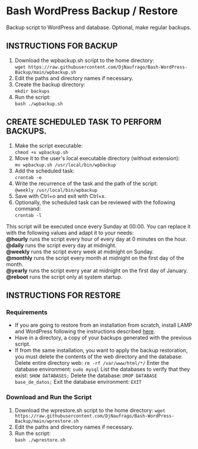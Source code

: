 # Bash WordPress Backup / Restore
Backup script to WordPress and database.
Optional, make regular backups.

## INSTRUCTIONS FOR BACKUP
1. Download the wpbackup.sh script to the home directory:  
`wget https://raw.githubusercontent.com/DjNaufrago/Bash-WordPress-Backup/main/wpbackup.sh`
2. Edit the paths and directory names if necessary.
3. Create the backup directory:  
`mkdir backups`
4. Run the script:  
`bash ./wpbackup.sh`

## CREATE SCHEDULED TASK TO PERFORM BACKUPS.
1. Make the script executable:  
`chmod +x wpbackup.sh`
2. Move it to the user's local executable directory (without extension):  
`mv wpbackup.sh /usr/local/bin/wpbackup`
3. Add the scheduled task:  
`crontab -e`
4. Write the recurrence of the task and the path of the script:  
`@weekly /usr/local/bin/wpbackup`
5. Save with Ctrl+o and exit with Ctrl+x.
6. Optionally, the scheduled task can be reviewed with the following command:  
`crontab -l`

This script will be executed once every Sunday at 00:00. You can replace it with the following values and adapt it to your needs:  
**@hourly** runs the script every hour of every day at 0 minutes on the hour.  
**@daily** runs the script every day at midnight.  
**@weekly** runs the script every week at midnight on Sunday.  
**@monthly** runs the script every month at midnight on the first day of the month.  
**@yearly** runs the script every year at midnight on the first day of January.  
**@reboot** runs the script only at system startup.

## INSTRUCTIONS FOR RESTORE

### Requirements
- If you are going to restore from an installation from scratch, install LAMP and WordPress following the instructions described [here](https://github.com/DjNaufrago/LAMP-Wordpress-installer/tree/main).
- Have in a directory, a copy of your backups generated with the previous script.
- If from the same installation, you want to apply the backup restoration, you must delete the contents of the web directory and the database:
  Delete entire directory web: `rm -rf /var/www/html/*/`
  Enter the database environment: `sudo mysql`
  List the databases to verify that they exist: `SHOW DATABASES;`
  Delete the database: `DROP DATABASE base_de_datos;`
  Exit the database environment: `EXIT`

### Download and Run the Script
1. Download the wprestore.sh script to the home directory:
`wget https://raw.githubusercontent.com/DjNaufrago/Bash-WordPress-Backup/main/wprestore.sh`
2. Edit the paths and directory names if necessary.
3. Run the script:  
`bash ./wprestore.sh`

